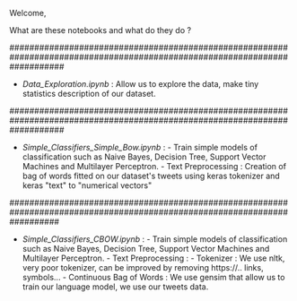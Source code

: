Welcome,

What are these notebooks and what do they do ?




###########################################################################################################################
- *Data_Exploration.ipynb* :
        Allow us to explore the data, make tiny statistics description of our dataset.

###########################################################################################################################
- *Simple_Classifiers_Simple_Bow.ipynb* :
        - Train simple models of classification such as Naive Bayes, Decision Tree, Support Vector Machines and Multilayer Perceptron.
        - Text Preprocessing : Creation of bag of words fitted on our dataset's tweets using keras tokenizer and keras "text" to                                     "numerical vectors"
 
 ##########################################################################################################################
- *Simple_Classifiers_CBOW.ipynb* :
        - Train simple models of classification such as Naive Bayes, Decision Tree, Support Vector Machines and Multilayer                      Perceptron.
        - Text Preprocessing : 
                - Tokenizer : We use nltk, very poor tokenizer, can be improved by removing https://.. links, symbols...
                - Continuous Bag of Words : We use gensim that allow us to train our language model, we use our tweets data.
